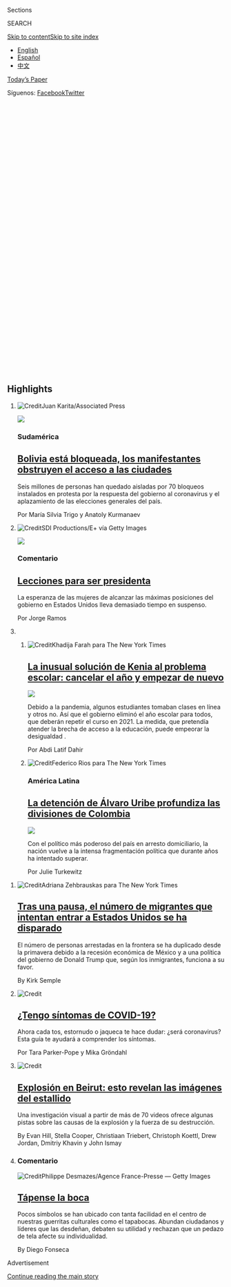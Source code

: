 <div id="app">

<div>

<div class="NYTAppHideMasthead css-1r6wvpq e1suatyy0">

<div class="section css-ui9rw0 e1suatyy2">

<div class="css-11hrj97 er09x8g0">

<div class="css-6n7j50">

</div>

<span class="css-1dv1kvn">Sections</span>

<div class="css-10488qs">

<span class="css-1dv1kvn">SEARCH</span>

</div>

[Skip to content](#site-content)[Skip to site
index](#site-index)

</div>

<div class="css-8xdxq2 e1huz5gh0">

</div>

<div class="css-8pe5zk">

  - [English](/)
  - [Español](https://www.nytimes3xbfgragh.onion/es/)
  - [中文](https://cn.nytimes3xbfgragh.onion)

</div>

</div>

<div id="masthead-bar-one" class="section hasLinks css-sxh6us e1csuq9d3">

<div class="css-4xv533 e1csuq9d0">

</div>

<div class="css-1uqjmks e1csuq9d1">

</div>

<div class="css-9e9ivx">

[](https://myaccount.nytimes3xbfgragh.onion/auth/login?response_type=cookie&client_id=vi)

</div>

<div class="css-1bvtpon e1csuq9d2">

[Today’s Paper](https://www.nytimes3xbfgragh.onion/section/todayspaper)

</div>

<div class="css-bfvq22 e1csuq9d4">

<div class="css-krcwou">

<span class="css-lmhjtr">Síguenos:
</span>[Facebook](https://www.facebookcorewwwi.onion/nytimeses/)[Twitter](https://twitter.com/nytimesES)

</div>

</div>

</div>

<div class="css-stscvm">

<div class="css-158f1cv" data-testid="masthead-desktop-logo">

</div>

</div>

<div class="css-wu78io">

</div>

<div class="css-1y7qxpi" data-aria-hidden="true" style="visibility:hidden">

<div class="css-1llhclm">

  - 
  - 
  - [World](https://www.nytimes3xbfgragh.onion/section/world)

  - [U.S.](https://www.nytimes3xbfgragh.onion/section/us)

  - [Politics](https://www.nytimes3xbfgragh.onion/section/politics)

  - [N.Y.](https://www.nytimes3xbfgragh.onion/section/nyregion)

  - [Business](https://www.nytimes3xbfgragh.onion/section/business)

  - [Opinion](https://www.nytimes3xbfgragh.onion/section/opinion)

  - [Tech](https://www.nytimes3xbfgragh.onion/section/technology)

  - [Science](https://www.nytimes3xbfgragh.onion/section/science)

  - [Health](https://www.nytimes3xbfgragh.onion/section/health)

  - [Sports](https://www.nytimes3xbfgragh.onion/section/sports)

  - [Arts](https://www.nytimes3xbfgragh.onion/section/arts)

  - [Books](https://www.nytimes3xbfgragh.onion/section/books)

  - [Style](https://www.nytimes3xbfgragh.onion/section/style)

  - [Food](https://www.nytimes3xbfgragh.onion/section/food)

  - [Travel](https://www.nytimes3xbfgragh.onion/section/travel)

  - [Magazine](https://www.nytimes3xbfgragh.onion/section/magazine)

  - [T Magazine](https://www.nytimes3xbfgragh.onion/section/t-magazine)

  - [Real
Estate](https://www.nytimes3xbfgragh.onion/section/realestate)

  - [Video](https://www.nytimes3xbfgragh.onion/video)

</div>

</div>

</div>

</div>

<div data-aria-hidden="false">

<div id="site-content" data-role="main">

<div id="collection-espanol" class="section css-oji1ln e9abtgs0">

<div class="css-pjfx7q ekkqrpp0">

<div id="collection-highlights-container" class="section css-1dhf938 e46isfb1">

<div class="css-gfgt40 ekkqrpp1">

## Highlights

1.  ![<span class="css-1nk1g0h e1oaj3zl2"><span class="css-1dv1kvn">Credit</span>Juan
    Karita/Associated
    Press</span>](https://static01.graylady3jvrrxbe.onion/images/2020/08/07/world/07bolivia-ES/07bolivia-videoLarge.jpg)
    
    <div class="css-7l6h4f">
    
    <div class="css-1dqkjed">
    
    [![](https://static01.graylady3jvrrxbe.onion/images/2020/08/07/world/07bolivia-ES/07bolivia-thumbStandard.jpg)](/es/2020/08/07/espanol/bloqueos-bolivia.html)
    
    </div>
    
    ### Sudamérica
    
    ## [Bolivia está bloqueada, los manifestantes obstruyen el acceso a las ciudades](/es/2020/08/07/espanol/bloqueos-bolivia.html)
    
    Seis millones de personas han quedado aisladas por 70 bloqueos
    instalados en protesta por la respuesta del gobierno al coronavirus
    y el aplazamiento de las elecciones generales del
    país.
    
    <span class="css-me3p27"></span><span class="css-1dydysp e4e4i5l3"></span><span class="css-9voj2j">Por
    <span class="css-1baulvz" itemprop="name">María Silvia Trigo</span>
    y <span class="css-1baulvz last-byline" itemprop="name">Anatoly
    Kurmanaev</span></span>
    
    </div>

2.  ![<span class="css-1nk1g0h e1oaj3zl2"><span class="css-1dv1kvn">Credit</span>SDI
    Productions/E+ vía Getty
    Images</span>](https://static01.graylady3jvrrxbe.onion/images/2020/08/07/opinion/07Ramos-ES/07Ramos-videoLarge.jpg)
    
    <div class="css-7l6h4f">
    
    <div class="css-1dqkjed">
    
    [![](https://static01.graylady3jvrrxbe.onion/images/2020/08/07/opinion/07Ramos-ES/07Ramos-thumbStandard.jpg)](/es/2020/08/07/espanol/opinion/presidenta-estados-unidos.html)
    
    </div>
    
    ### Comentario
    
    ## [Lecciones para ser presidenta](/es/2020/08/07/espanol/opinion/presidenta-estados-unidos.html)
    
    La esperanza de las mujeres de alcanzar las máximas posiciones del
    gobierno en Estados Unidos lleva demasiado tiempo en
    suspenso.
    
    <span class="css-me3p27"></span><span class="css-1dydysp e4e4i5l3"></span><span class="css-9voj2j">Por
    <span class="css-1baulvz last-byline" itemprop="name">Jorge
    Ramos</span></span>
    
    </div>

3.  1.  ![<span class="css-1nk1g0h e1oaj3zl2"><span class="css-1dv1kvn">Credit</span>Khadija
        Farah para The New York
        Times</span>](https://static01.graylady3jvrrxbe.onion/images/2020/08/05/world/07Kenia-escuelas-ES/00Virus-Kenya-videoLarge.jpg)
        
        <div class="css-7l6h4f">
        
        ## [La inusual solución de Kenia al problema escolar: cancelar el año y empezar de nuevo](/es/2020/08/07/espanol/mundo/cierre-escuela-coronavirus-kenia.html)
        
        <div class="css-ajkwsy">
        
        [![](https://static01.graylady3jvrrxbe.onion/images/2020/08/05/world/07Kenia-escuelas-ES/00Virus-Kenya-thumbStandard.jpg)](/es/2020/08/07/espanol/mundo/cierre-escuela-coronavirus-kenia.html)
        
        </div>
        
        Debido a la pandemia, algunos estudiantes tomaban clases en
        línea y otros no. Así que el gobierno eliminó el año escolar
        para todos, que deberán repetir el curso en 2021. La medida, que
        pretendía atender la brecha de acceso a la educación, puede
        empeorar la desigualdad
        .
        
        <span class="css-me3p27"></span><span class="css-1dydysp e4e4i5l3"></span><span class="css-9voj2j">Por
        <span class="css-1baulvz last-byline" itemprop="name">Abdi Latif
        Dahir</span></span>
        
        </div>
    
    2.  ![<span class="css-1nk1g0h e1oaj3zl2"><span class="css-1dv1kvn">Credit</span>Federico
        Rios para The New York
        Times</span>](https://static01.graylady3jvrrxbe.onion/images/2020/08/05/world/07uribe-ES-1/merlin_175318935_49d41761-d0da-4944-bdb0-844a92f5bbcc-videoLarge.jpg)
        
        <div class="css-7l6h4f">
        
        ### América Latina
        
        ## [La detención de Álvaro Uribe profundiza las divisiones de Colombia](/es/2020/08/07/espanol/america-latina/alvaro-uribe-colombia.html)
        
        <div class="css-ajkwsy">
        
        [![](https://static01.graylady3jvrrxbe.onion/images/2020/08/05/world/07uribe-ES-1/05uribe-thumbStandard.jpg)](/es/2020/08/07/espanol/america-latina/alvaro-uribe-colombia.html)
        
        </div>
        
        Con el político más poderoso del país en arresto domiciliario,
        la nación vuelve a la intensa fragmentación política que durante
        años ha intentado
        superar.
        
        <span class="css-me3p27"></span><span class="css-1dydysp e4e4i5l3"></span><span class="css-9voj2j">Por
        <span class="css-1baulvz last-byline" itemprop="name">Julie
        Turkewitz</span></span>
        
        </div>

</div>

<div class="css-1xdhyk6 e46isfb0">

<div class="css-zk12ih ef6si7p0">

1.  ![<span class="css-1hhnwbi e1oaj3zl2"><span class="css-1dv1kvn">Credit</span>Adriana
    Zehbrauskas para The New York
    Times</span>](https://static01.graylady3jvrrxbe.onion/images/2020/08/06/world/06mexico-migration-ES-1/06mexico-migration-videoLarge.jpg)
    
    <div class="css-10wtrbd">
    
    ## [Tras una pausa, el número de migrantes que intentan entrar a Estados Unidos se ha disparado](/es/2020/08/06/espanol/america-latina/migracion-estados-unidos.html)
    
    El número de personas arrestadas en la frontera se ha duplicado
    desde la primavera debido a la recesión económica de México y a una
    política del gobierno de Donald Trump que, según los inmigrantes,
    funciona a su
    favor.
    
    <span class="css-me3p27"></span><span class="css-1dydysp e4e4i5l3"></span><span class="css-9voj2j">By
    <span class="css-1baulvz last-byline" itemprop="name">Kirk
    Semple</span></span>
    
    </div>

2.  ![<span class="css-1hhnwbi e1oaj3zl2"><span class="css-1dv1kvn">Credit</span></span>](https://static01.graylady3jvrrxbe.onion/images/2020/08/06/us/covid-19-sintomas-ES-promo-1596751696581/covid-19-sintomas-ES-promo-1596751696581-videoLarge-v2.jpg)
    
    <div class="css-10wtrbd">
    
    ## [¿Tengo síntomas de COVID-19?](/es/interactive/2020/08/06/espanol/ciencia-y-tecnologia/tengo-covid-19-sintomas.html)
    
    Ahora cada tos, estornudo o jaqueca te hace dudar: ¿será
    coronavirus? Esta guía te ayudará a comprender los
    síntomas.
    
    <span class="css-me3p27"></span><span class="css-1dydysp e4e4i5l3"></span><span class="css-9voj2j">Por
    <span class="css-1baulvz" itemprop="name">Tara Parker-Pope</span> y
    <span class="css-1baulvz last-byline" itemprop="name">Mika
    Gröndahl</span></span>
    
    </div>

3.  ![<span class="css-1hhnwbi e1oaj3zl2"><span class="css-1dv1kvn">Credit</span></span>](https://static01.graylady3jvrrxbe.onion/images/2020/08/05/world/middleeast/beirut-a2/beirut-a2-videoLarge.jpg)
    
    <div class="css-10wtrbd">
    
    ## [Explosión en Beirut: esto revelan las imágenes del estallido](/es/2020/08/06/espanol/mundo/beirut-video-explosion-libano.html)
    
    Una investigación visual a partir de más de 70 videos ofrece algunas
    pistas sobre las causas de la explosión y la fuerza de su
    destrucción.
    
    <span class="css-me3p27"></span><span class="css-1dydysp e4e4i5l3"></span><span class="css-9voj2j">By
    <span class="css-1baulvz" itemprop="name">Evan Hill</span>,
    <span class="css-1baulvz" itemprop="name">Stella Cooper</span>,
    <span class="css-1baulvz" itemprop="name">Christiaan
    Triebert</span>, <span class="css-1baulvz" itemprop="name">Christoph
    Koettl</span>, <span class="css-1baulvz" itemprop="name">Drew
    Jordan</span>, <span class="css-1baulvz" itemprop="name">Dmitriy
    Khavin</span> y
    <span class="css-1baulvz last-byline" itemprop="name">John
    Ismay</span></span>
    
    </div>

4.  ### Comentario
    
    ![<span class="css-1hhnwbi e1oaj3zl2"><span class="css-1dv1kvn">Credit</span>Philippe
    Desmazes/Agence France-Presse — Getty
    Images</span>](https://static01.graylady3jvrrxbe.onion/images/2020/08/06/multimedia/06Fonseca-ES-2/06Fonseca-ES-2-videoLarge.jpg)
    
    <div class="css-10wtrbd">
    
    ## [Tápense la boca](/es/2020/08/06/espanol/opinion/cubrebocas-guerra-cultural.html)
    
    Pocos símbolos se han ubicado con tanta facilidad en el centro de
    nuestras guerritas culturales como el tapabocas. Abundan ciudadanos
    y líderes que las desdeñan, debaten su utilidad y rechazan que un
    pedazo de tela afecte su
    individualidad.
    
    <span class="css-me3p27"></span><span class="css-1dydysp e4e4i5l3"></span><span class="css-9voj2j">By
    <span class="css-1baulvz last-byline" itemprop="name">Diego
    Fonseca</span></span>
    
    </div>

</div>

</div>

</div>

<div id="mid1-wrapper" class="css-1mn4oms eaca97t0" type="rank">

<div id="mid1-slug" class="css-1tag3rd eaca97t1">

Advertisement

</div>

[Continue reading the main
story](#after-mid1)

<div id="mid1" class="ad mid1-wrapper" style="text-align:center;height:100%;display:block">

</div>

<div id="after-mid1">

</div>

</div>

<div class="section 5-band-intl-opinion css-1lg967b ep7jkp60">

## [Opinión](/es/section/opinion)

[Más en Opinión
    »](/es/section/opinion)

1.  ![<span class="css-3d70fe e1oaj3zl2"><span class="css-1dv1kvn">Credit</span>John
    Amis/Associated
    Press</span>](https://static01.graylady3jvrrxbe.onion/images/2020/08/05/opinion/06Murguia-ES/merlin_160813464_8b673843-e1fe-4043-94a4-c1b8d0c98819-videoLarge.jpg)
    
    <div class="css-10wtrbd">
    
    ## <span class="css-1baulvz last-byline" itemprop="name">Janet Murguía</span>
    
    ## [El memorando del censo es otro truco de Trump. No muerdas el anzuelo](/es/2020/08/06/espanol/opinion/censo-inmigrantes-trump.html)
    
    Los latinos no deben dejar que el presidente de Estados Unidos los
    intimide.
    
    <span class="css-me3p27"></span><span class="css-1dydysp e4e4i5l3"></span><span class="css-9voj2j">By
    <span class="css-1baulvz last-byline" itemprop="name">Janet
    Murguía</span></span>
    
    </div>

2.  ![<span class="css-3d70fe e1oaj3zl2"><span class="css-1dv1kvn">Credit</span>Jon
    Nazca/Reuters</span>](https://static01.graylady3jvrrxbe.onion/images/2020/08/05/multimedia/05letona-ES-1/merlin_175274166_c003197f-30d6-4d26-a2d6-7b97ef5d0b83-videoLarge.jpg)
    
    <div class="css-10wtrbd">
    
    ## <span class="css-1baulvz last-byline" itemprop="name">Alberto Letona</span>
    
    ## [Juan Carlos I, de rey a villano](/es/2020/08/05/espanol/opinion/juan-carlos-exilio-espana.html)
    
    Por décadas, el monarca emérito de España gozó del aprecio de muchos
    ciudadanos; hoy acusaciones de corrupción en su contra ponen a
    prueba el futuro de la monarquía y de su hijo, el rey Felipe
    VI.
    
    <span class="css-me3p27"></span><span class="css-1dydysp e4e4i5l3"></span><span class="css-9voj2j">By
    <span class="css-1baulvz last-byline" itemprop="name">Alberto
    Letona</span></span>
    
    </div>

3.  ![<span class="css-3d70fe e1oaj3zl2"><span class="css-1dv1kvn">Credit</span>Daniel
    Zender</span>](https://static01.graylady3jvrrxbe.onion/images/2020/08/05/opinion/05campos/04campos-videoLarge.jpg)
    
    <div class="css-10wtrbd">
    
    ## <span class="css-1baulvz last-byline" itemprop="name">Patrícia Campos Mello</span>
    
    ## [Por qué los brasileños deberían temer a la oficina de odio](/es/2020/08/04/espanol/opinion/bolsonaro-oficina-odio-brasil.html)
    
    El presidente Jair Bolsonaro, sus hijos y aliados han sembrado el
    odio en línea contra las instituciones que defienden la democracia.
    Ahora la indignación se está desbordando en la
    calle.
    
    <span class="css-me3p27"></span><span class="css-1dydysp e4e4i5l3"></span><span class="css-9voj2j">By
    <span class="css-1baulvz last-byline" itemprop="name">Patrícia
    Campos
        Mello</span></span>
    
    </div>

4.  1.  ![<span class="css-3d70fe e1oaj3zl2"><span class="css-1dv1kvn">Credit</span>Henry
        Romero/Reuters</span>](https://static01.graylady3jvrrxbe.onion/images/2020/08/03/multimedia/03Rios-ES/03Rios-ES-videoLarge.jpg)
        
        <div class="css-10wtrbd">
        
        ## <span class="css-1baulvz last-byline" itemprop="name">Viri Ríos</span>
        
        ## [La salud pública en México es eso-que-nadie-quiere-usar](/es/2020/08/03/espanol/opinion/servicio-salud-mexico.html)
        
        Las clases medias mexicanas claudicaron de intentar atenderse en
        hospitales públicos y los más pobres los usan pensando que ahí
        solo van a morirse. Esto debe
        cambiar.
        
        <span class="css-me3p27"></span><span class="css-1dydysp e4e4i5l3"></span><span class="css-9voj2j">By
        <span class="css-1baulvz last-byline" itemprop="name">Viri
        Ríos</span></span>
        
        </div>
    
    2.  ![<span class="css-3d70fe e1oaj3zl2"><span class="css-1dv1kvn">Credit</span>Leah
        Nash</span>](https://static01.graylady3jvrrxbe.onion/images/2020/08/08/opinion/07senior-ES-1/05senior2-videoLarge.jpg)
        
        <div class="css-10wtrbd">
        
        ## <span class="css-1baulvz last-byline" itemprop="name">Jennifer Senior</span>
        
        ## [La fatiga pandémica no solo te afecta a ti](/es/2020/08/07/espanol/opinion/ansiedad-coronavirus.html)
        
        Llámalo angustia por la COVID-19, cansancio de verano o como
        quieras, pero tenemos un problema mucho más profundo y
        colectivo: como nación, no estamos
        bien.
        
        <span class="css-me3p27"></span><span class="css-1dydysp e4e4i5l3"></span><span class="css-9voj2j">By
        <span class="css-1baulvz last-byline" itemprop="name">Jennifer
        Senior</span></span>
        
        </div>

</div>

<div class="section css-1lg967b ep7jkp60">

## [Elecciones 2020 Estados Unidos](#)

1.  ![<span class="css-1hhnwbi e1oaj3zl2"><span class="css-1dv1kvn">Credit</span>Mark
    Makela para The New York
    Times</span>](https://static01.graylady3jvrrxbe.onion/images/2020/06/23/us/politics/29vpguide-ES-promo/merlin_173110821_c31a20b2-7096-4e01-9e02-a71f5bf4088c-videoLarge.jpg)
    
    <div class="css-10wtrbd">
    
    ## [Joe Biden busca vicepresidenta y ellas son las 12 candidatas](/es/2020/07/29/espanol/estados-unidos/biden-vicepresidente.html)
    
    Esta es la lista de mujeres que han sido consideradas como
    compañeras de fórmula por la campaña del virtual candidato
    demócrata, Joe Biden. Este análisis reúne las ventajas y
    desventajas de cada
    una.
    
    <span class="css-me3p27"></span><span class="css-1dydysp e4e4i5l3"></span><span class="css-9voj2j">By
    <span class="css-1baulvz last-byline" itemprop="name">Alexander
    Burns</span></span>
    
    </div>

2.  ![<span class="css-1hhnwbi e1oaj3zl2"><span class="css-1dv1kvn">Credit</span>Erin
    Schaff/The New York
    Times</span>](https://static01.graylady3jvrrxbe.onion/images/2019/09/10/us/politics/10-biden-candidatepage/10-biden-candidatepage-videoLarge.jpg)
    
    <div class="css-10wtrbd">
    
    ## [Joe Biden: Quién es y qué representa](/es/interactive/2020/espanol/estados-unidos/joe-biden-elecciones.html)
    
    El exvicepresidente, ahora virtual nominado del Partido Demócrata,
    dice que puede construir sobre el legado de Obama y unir a Estados
    Unidos en un momento
    desafiante.
    
    <span class="css-me3p27"></span><span class="css-1dydysp e4e4i5l3"></span><span class="css-9voj2j">Por
    <span class="css-1baulvz last-byline" itemprop="name">Katie
    Glueck</span></span>
    
    </div>

3.  ![<span class="css-1hhnwbi e1oaj3zl2"><span class="css-1dv1kvn">Credit</span>Bettmann
    Archive/Getty
    Images</span>](https://static01.graylady3jvrrxbe.onion/images/2020/08/03/opinion/03Keyssar-ES-1/03keyssarWeb-videoLarge.jpg)
    
    <div class="css-10wtrbd">
    
    ## [El Colegio Electoral de Estados Unidos: la poco conocida historia que explica su vigencia](/es/2020/08/03/espanol/opinion/colegio-electoral-estados-unidos.html)
    
    Aunque ha habido intentos recurrentes de reformar el complejo método
    de elegir presidentes en ese país, las políticas raciales han tenido
    un lugar protagónico en impedir
    cambios.
    
    <span class="css-me3p27"></span><span class="css-1dydysp e4e4i5l3"></span><span class="css-9voj2j">By
    <span class="css-1baulvz last-byline" itemprop="name">Alexander
    Keyssar</span></span>
    
    </div>

4.  ![<span class="css-1hhnwbi e1oaj3zl2"><span class="css-1dv1kvn">Credit</span>Doug
    Mills/The New York
    Times</span>](https://static01.graylady3jvrrxbe.onion/images/2020/04/27/us/politics/00-trump-cand-page/00-trump-cand-page-mediumThreeByTwo440.jpg)
    
    <div class="css-10wtrbd">
    
    ## [Donald Trump: Quién es y qué representa](/es/interactive/2020/espanol/estados-unidos/donald-trump-elecciones.html)
    
    El presidente número 45 de Estados Unidos, un líder profundamente
    divisivo, se postuló para la reelección con una plataforma basada en
    la inmigración, el comercio y la economía. Después llegó la crisis
    del
    coronavirus.
    
    <span class="css-me3p27"></span><span class="css-1dydysp e4e4i5l3"></span><span class="css-9voj2j">Por
    <span class="css-1baulvz last-byline" itemprop="name">Annie
    Karni</span></span>
    
    </div>

5.  ![<span class="css-1hhnwbi e1oaj3zl2"><span class="css-1dv1kvn">Credit</span>Doug
    Mills/The New York
    Times</span>](https://static01.graylady3jvrrxbe.onion/images/2020/07/15/climate/17Cambioclimatico-TrumpBiden-ES-1/15CLI-TRUMPBIDEN1-videoLarge.jpg)
    
    <div class="css-10wtrbd">
    
    ## [Las contrastantes agendas ambientales de Trump y Biden](/es/2020/07/17/espanol/estados-unidos/cambio-climatico-trump-biden.html)
    
    En el lapso de dos días, Donald Trump y Joe Biden expusieron puntos
    de vista divergentes sobre las regulaciones ambientales y el cambio
    climático. Esto ayuda a definir lo que está en juego en la carrera
    presidencial de Estados
    Unidos.
    
    <span class="css-me3p27"></span><span class="css-1dydysp e4e4i5l3"></span><span class="css-9voj2j">By
    <span class="css-1baulvz" itemprop="name">Lisa Friedman</span> y
    <span class="css-1baulvz last-byline" itemprop="name">Katie
    Glueck</span></span>
    
    </div>

</div>

<div id="mid2-wrapper" class="css-1mn4oms eaca97t0" type="rank">

<div id="mid2-slug" class="css-1tag3rd eaca97t1">

Advertisement

</div>

[Continue reading the main
story](#after-mid2)

<div id="mid2" class="ad mid2-wrapper" style="text-align:center;height:100%;display:block">

</div>

<div id="after-mid2">

</div>

</div>

<div class="section css-1lg967b ep7jkp60">

## [El brote de Coronavirus](#)

1.  ![<span class="css-1hhnwbi e1oaj3zl2"><span class="css-1dv1kvn">Credit</span></span>](https://static01.graylady3jvrrxbe.onion/images/2020/07/10/us/coronavirus-en-estados-unidos-promo-1594392397567/coronavirus-en-estados-unidos-promo-1594392397567-videoLarge-v4.png)
    
    <div class="css-10wtrbd">
    
    ## [Mapa de coronavirus en Estados Unidos](/es/interactive/2020/espanol/mundo/coronavirus-en-estados-unidos.html)
    
    Un mapa detallado muestra la dimensión del brote de coronavirus con
    tablas y gráficos de la cantidad de fallecimientos y
    casos.
    
    <span class="css-me3p27"></span><span class="css-1dydysp e4e4i5l3"></span><span class="css-9voj2j">Por
    <span class="css-1baulvz last-byline" itemprop="name">The New York
    Times</span></span>
    
    </div>

2.  ![<span class="css-1hhnwbi e1oaj3zl2"><span class="css-1dv1kvn">Credit</span></span>](https://static01.graylady3jvrrxbe.onion/images/2020/06/29/us/coronavirus-en-mexico-promo-1593465654860/coronavirus-en-mexico-promo-1593465654860-videoLarge-v3.png)
    
    <div class="css-10wtrbd">
    
    ## [Mapa de coronavirus en México](/es/interactive/2020/espanol/america-latina/coronavirus-en-mexico.html)
    
    Un mapa detallado muestra la dimensión del brote de coronavirus con
    tablas y gráficos de la cantidad de fallecimientos y
    casos.
    
    <span class="css-me3p27"></span><span class="css-1dydysp e4e4i5l3"></span><span class="css-9voj2j">Por
    <span class="css-1baulvz last-byline" itemprop="name">The New York
    Times</span></span>
    
    </div>

3.  ![<span class="css-1hhnwbi e1oaj3zl2"><span class="css-1dv1kvn">Credit</span></span>](https://static01.graylady3jvrrxbe.onion/images/2020/07/16/science/coronavirus-tratamientos-curas-1594920159701/coronavirus-tratamientos-curas-1594920159701-videoLarge-v5.png)
    
    <div class="css-10wtrbd">
    
    ## [Tratamientos y medicamentos para el coronavirus: monitoreo de efectividad](/es/interactive/2020/science/coronavirus-tratamientos-curas.html)
    
    Una lista actualizada de tratamientos potenciales para la
    COVID-19.
    
    <span class="css-me3p27"></span><span class="css-1dydysp e4e4i5l3"></span><span class="css-9voj2j">Por
    <span class="css-1baulvz" itemprop="name">Jonathan Corum</span>,
    <span class="css-1baulvz" itemprop="name">Katherine J. Wu</span> y
    <span class="css-1baulvz last-byline" itemprop="name">Carl
    Zimmer</span></span>
    
    </div>

4.  ![<span class="css-1hhnwbi e1oaj3zl2"><span class="css-1dv1kvn">Credit</span>Frederick
    Florin/Agence France-Presse — Getty
    Images</span>](https://static01.graylady3jvrrxbe.onion/images/2020/07/26/us/politics/27virus-antibodies-ES/26virus-antibodies-videoLarge.jpg)
    
    <div class="css-10wtrbd">
    
    ## [¿Qué significa si tus anticuerpos contra el coronavirus están desapareciendo?](/es/2020/07/28/espanol/ciencia-y-tecnologia/anticuerpos-coronavirus-inmunidad.html)
    
    La disminución de los niveles de anticuerpos no significa menos
    inmunidad, dicen los expertos. Además, dos pruebas ampliamente
    utilizadas pueden detectar los anticuerpos
    errados.
    
    <span class="css-me3p27"></span><span class="css-1dydysp e4e4i5l3"></span><span class="css-9voj2j">By
    <span class="css-1baulvz last-byline" itemprop="name">Apoorva
    Mandavilli</span></span>
    
    </div>

5.  ![<span class="css-1hhnwbi e1oaj3zl2"><span class="css-1dv1kvn">Credit</span>Samuel
    Aranda para The New York
    Times</span>](https://static01.graylady3jvrrxbe.onion/images/2020/04/07/well/18Tela-mascarillas-ES-1/merlin_171114456_5475c3c0-a60f-4ab5-b7c7-6d2cdfc5e6a1-videoLarge.jpg)
    
    <div class="css-10wtrbd">
    
    ## [¿Cuál es el mejor material para un cubrebocas?](/es/2020/04/18/espanol/material-mascarillas-virus.html)
    
    Los científicos han probado artículos de uso diario para encontrar
    la mejor opción que nos proteja contra el coronavirus. Fundas de
    almohadas, franela y bolsas de aspiradora plegadas estilo origami
    son algunas
    candidatas.
    
    <span class="css-me3p27"></span><span class="css-1dydysp e4e4i5l3"></span><span class="css-9voj2j">By
    <span class="css-1baulvz last-byline" itemprop="name">Tara
    Parker-Pope</span></span>
    
    </div>

</div>

</div>

<div class="css-7uvy9 e1o5byef0">

<div class="css-15cbhtu">

  - [Lo más reciente](#stream-panel)
  - <span class="css-6n7j50">Buscar</span>
    <div class="control">
    <div class="label-container css-1dv1kvn">
    Buscar
    </div>
    <div class="css-wm4t3d">
    **<span id="clear-search-input" class="css-1dv1kvn">Clear this text
    input</span>
    </div>
    </div>
    <span class="css-1iovbfw"></span>

<div id="stream-panel" class="section css-1tsihup e1jz0cab1">

<div class="css-13mho3u">

1.  
    
    <div class="css-1cp3ece">
    
    <div class="css-1l4spti">
    
    [](/es/2020/08/07/espanol/mundo/cierre-escuela-coronavirus-kenia.html)
    
    <div class="css-79elbk">
    
    ![](https://static01.graylady3jvrrxbe.onion/images/2020/08/05/world/07Kenia-escuelas-ES/00Virus-Kenya-thumbWide.jpg?quality=75&auto=webp&disable=upscale)
    
    </div>
    
    ## La inusual solución de Kenia al problema escolar: cancelar el año y empezar de nuevo
    
    Debido a la pandemia, algunos estudiantes tomaban clases en línea y
    otros no. Así que el gobierno eliminó el año escolar para todos, que
    deberán repetir el curso en 2021. La medida, que pretendía atender
    la brecha de acceso a la educación, puede empeorar la desigualdad .
    
    <div class="css-1nqbnmb ea5icrr0">
    
    Por <span class="css-1n7hynb">Abdi Latif Dahir</span>
    
    </div>
    
    <div class="css-185051n">
    
    [Read in
    English](https://www.nytimes3xbfgragh.onion/2020/08/05/world/africa/Kenya-cancels-school-year-coronavirus.html "Read in English")
    
    </div>
    
    </div>
    
    <div class="css-1kjito4 e1xfvim33">
    
    </div>
    
    </div>

2.  
    
    <div class="css-1cp3ece">
    
    <div class="css-1l4spti">
    
    [](/es/2020/08/07/espanol/explosion-libano-coronavirus.html)
    
    <div class="css-79elbk">
    
    ![](https://static01.graylady3jvrrxbe.onion/images/2020/08/04/science/03BRODY-STRANGERS-illo/03BRODY-STRANGERS-illo-thumbWide.jpg?quality=75&auto=webp&disable=upscale)
    
    </div>
    
    ### <span class="css-m70j1g">El Times</span>
    
    ## Las virtudes de hablar con desconocidos
    
    En una pandemia o tras una explosión, mantener vivo el contacto con
    extraños puede ser un modo de salvación.
    
    <div class="css-1nqbnmb ea5icrr0">
    
    Por <span class="css-1n7hynb">Elda
    Cantú</span>
    
    </div>
    
    </div>
    
    <div class="css-1kjito4 e1xfvim33">
    
    </div>
    
    </div>

3.  
    
    <div class="css-1cp3ece">
    
    <div class="css-1l4spti">
    
    [](/es/2020/08/07/espanol/hablar-con-desconocidos.html)
    
    <div class="css-79elbk">
    
    ![](https://static01.graylady3jvrrxbe.onion/images/2020/08/04/science/03BRODY-STRANGERS-illo/03BRODY-STRANGERS-illo-thumbWide.jpg?quality=75&auto=webp&disable=upscale)
    
    </div>
    
    ## Los beneficios de hablar con extraños
    
    Las conexiones casuales que encontramos con la gente en el
    transcurso de la vida cotidiana pueden generar una sensación de
    pertenencia a una comunidad.
    
    <div class="css-1nqbnmb ea5icrr0">
    
    Por <span class="css-1n7hynb">Jane E. Brody</span>
    
    </div>
    
    <div class="css-185051n">
    
    [Read in
    English](https://www.nytimes3xbfgragh.onion/2020/08/03/well/family/the-benefits-of-talking-to-strangers.html "Read in English")
    
    </div>
    
    </div>
    
    <div class="css-1kjito4 e1xfvim33">
    
    </div>
    
    </div>

4.  
    
    <div class="css-1cp3ece">
    
    <div class="css-1l4spti">
    
    [](/es/2020/08/06/espanol/estilos-de-vida/bodas-coronavirus-contagio.html)
    
    <div class="css-79elbk">
    
    ![](https://static01.graylady3jvrrxbe.onion/images/2020/08/09/fashion/06virus-weddings-ES/09CovidSpreadingWeddings1-thumbWide-v2.jpg?quality=75&auto=webp&disable=upscale)
    
    </div>
    
    ## El estrés de que tu boda se convierta en un evento de propagación de coronavirus
    
    A pesar de las precauciones, el virus se ha extendido a través de
    bodas, grandes y pequeñas, infectando a invitados y proveedores.
    
    <div class="css-1nqbnmb ea5icrr0">
    
    Por <span class="css-1n7hynb">Alyson Krueger</span>
    
    </div>
    
    <div class="css-185051n">
    
    [Read in
    English](https://www.nytimes3xbfgragh.onion/2020/08/04/fashion/weddings/weddings-as-covid-super-spreaders.html "Read in English")
    
    </div>
    
    </div>
    
    <div class="css-1kjito4 e1xfvim33">
    
    </div>
    
    </div>

5.  
    
    <div class="css-1cp3ece">
    
    <div class="css-1l4spti">
    
    [](/es/interactive/2020/08/06/espanol/ciencia-y-tecnologia/tengo-covid-19-sintomas.html)
    
    <div class="css-79elbk">
    
    ![](https://static01.graylady3jvrrxbe.onion/images/2020/08/06/us/covid-19-sintomas-ES-promo-1596751696581/covid-19-sintomas-ES-promo-1596751696581-thumbWide-v2.jpg?quality=75&auto=webp&disable=upscale)
    
    </div>
    
    ## ¿Tengo síntomas de COVID-19?
    
    Ahora cada tos, estornudo o jaqueca te hace dudar: ¿será
    coronavirus? Esta guía te ayudará a comprender los síntomas.
    
    <div class="css-1nqbnmb ea5icrr0">
    
    Por <span class="css-1n7hynb">Tara Parker-Pope <span>y</span> Mika
    Gröndahl</span>
    
    </div>
    
    </div>
    
    <div class="css-1kjito4 e1xfvim33">
    
    </div>
    
    </div>

6.  
    
    <div class="css-1cp3ece">
    
    <div class="css-1l4spti">
    
    [](/es/2020/08/06/espanol/negocios/entrevista-de-trabajo-internet.html)
    
    <div class="css-79elbk">
    
    ![](https://static01.graylady3jvrrxbe.onion/images/2020/08/01/business/01virus-interview-illo/31virus-interview-illo-thumbWide.jpg?quality=75&auto=webp&disable=upscale)
    
    </div>
    
    ### <span class="css-m70j1g">Trabajo</span>
    
    ## Cómo triunfar en una entrevista laboral por internet
    
    Un puñado de técnicas clásicas y algunos consejos exclusivos para la
    era del teletrabajo pueden ayudarte a conseguir tu próximo empleo.
    
    <div class="css-1nqbnmb ea5icrr0">
    
    Por <span class="css-1n7hynb">Julie Weed</span>
    
    </div>
    
    <div class="css-185051n">
    
    [Read in
    English](https://www.nytimes3xbfgragh.onion/2020/08/03/business/online-job-interview-tips.html "Read in English")
    
    </div>
    
    </div>
    
    <div class="css-1kjito4 e1xfvim33">
    
    </div>
    
    </div>

7.  
    
    <div class="css-1cp3ece">
    
    <div class="css-1l4spti">
    
    [](/es/2020/08/05/espanol/mundo/libano-explosion-beirut.html)
    
    <div class="css-79elbk">
    
    ![](https://static01.graylady3jvrrxbe.onion/images/2020/08/04/world/05Beirut-yee-ES/merlin_175303311_606f30a4-a476-48ec-9327-c93d6f96b2d5-thumbWide.jpg?quality=75&auto=webp&disable=upscale)
    
    </div>
    
    ### <span class="css-m70j1g">Medio Oriente</span>
    
    ## Beirut me trató como a una amiga cuando era una extraña ensangrentada y aturdida
    
    En un país condicionado por la calamidad, todos supieron qué hacer,
    incluyendo ayudar a heridos que no conocían.
    
    <div class="css-1nqbnmb ea5icrr0">
    
    Por <span class="css-1n7hynb">Vivian Yee</span>
    
    </div>
    
    <div class="css-185051n">
    
    [Read in
    English](https://www.nytimes3xbfgragh.onion/2020/08/04/world/middleeast/lebanon-explosion-beirut.html "Read in English")
    
    </div>
    
    </div>
    
    <div class="css-1kjito4 e1xfvim33">
    
    </div>
    
    </div>

8.  
    
    <div class="css-1cp3ece">
    
    <div class="css-1l4spti">
    
    [](/es/2020/08/05/espanol/mundo/explosion-beirut-que-paso.html)
    
    <div class="css-79elbk">
    
    ![](https://static01.graylady3jvrrxbe.onion/images/2020/08/05/world/05Beirut-Explainer-ES/merlin_175322967_91935e7a-fece-4ef5-879e-9e033021942f-thumbWide.jpg?quality=75&auto=webp&disable=upscale)
    
    </div>
    
    ### <span class="css-m70j1g">Medio Oriente</span>
    
    ## Explosiones en Beirut: esto es lo que sabemos
    
    Al menos 137 personas perdieron la vida, 300.000 se quedaron sin
    hogar y la segunda explosión se llegó a sentir en Chipre. Hay una
    investigación en curso, así como una búsqueda de sobrevivientes.
    
    <div class="css-1nqbnmb ea5icrr0">
    
    Por <span class="css-1n7hynb">Austin Ramzy <span>y</span> Elian
    Peltier</span>
    
    </div>
    
    <div class="css-185051n">
    
    [Read in
    English](https://www.nytimes3xbfgragh.onion/2020/08/05/world/middleeast/beirut-explosion-what-happened.html "Read in English")
    
    </div>
    
    </div>
    
    <div class="css-1kjito4 e1xfvim33">
    
    </div>
    
    </div>

9.  
    
    <div class="css-1cp3ece">
    
    <div class="css-1l4spti">
    
    [](/es/2020/08/05/espanol/mundo/italia-reapertura-coronavirus.html)
    
    <div class="css-79elbk">
    
    ![](https://static01.graylady3jvrrxbe.onion/images/2020/07/30/world/04italy-ES-00/31virus-italy-thumbWide-v2.jpg?quality=75&auto=webp&disable=upscale)
    
    </div>
    
    ### <span class="css-m70j1g">Europa</span>
    
    ## Cómo logró Italia contener la calamidad del coronavirus
    
    Después de un comienzo tambaleante, el país pasó de ser paria global
    a adoptar un modelo —aunque imperfecto— de contención viral que
    ofrece lecciones para sus vecinos y para Estados Unidos.
    
    <div class="css-1nqbnmb ea5icrr0">
    
    Por <span class="css-1n7hynb">Jason Horowitz</span>
    
    </div>
    
    <div class="css-185051n">
    
    [Read in
    English](https://www.nytimes3xbfgragh.onion/2020/07/31/world/europe/italy-coronavirus-reopening.html "Read in English")[Read
    in
    English](https://www.nytimes3xbfgragh.onion/2020/07/31/world/europe/italy-coronavirus-reopening.html "Read in English")
    
    </div>
    
    </div>
    
    <div class="css-1kjito4 e1xfvim33">
    
    </div>
    
    </div>

10. 
    
    <div class="css-1cp3ece">
    
    <div class="css-1l4spti">
    
    [](/es/2020/08/04/espanol/america-latina/alvaro-uribe-detencion-colombia.html)
    
    <div class="css-79elbk">
    
    ![](https://static01.graylady3jvrrxbe.onion/images/2020/08/04/world/04uribe-ES/merlin_138461055_e8f62ffd-95e1-4b71-8a94-dda7b8b50083-thumbWide.jpg?quality=75&auto=webp&disable=upscale)
    
    </div>
    
    ### <span class="css-m70j1g">AMÉRICA LATINA</span>
    
    ## La Corte Suprema de Colombia ordena la detención de Álvaro Uribe
    
    La decisión de poner bajo arresto domiciliario al expresidente de
    Colombia, involucrado en una investigación de fraude y soborno,
    podría ser un punto de inflexión en una nación donde los políticos
    poderosos suelen evadir la justicia .
    
    <div class="css-1nqbnmb ea5icrr0">
    
    Por <span class="css-1n7hynb">Julie Turkewitz</span>
    
    </div>
    
    <div class="css-185051n">
    
    [Read in
    English](https://www.nytimes3xbfgragh.onion/2020/08/04/world/americas/colombia-president-uribe-charged.html "Read in English")
    
    </div>
    
    </div>
    
    <div class="css-1kjito4 e1xfvim33">
    
    </div>
    
    </div>

<div class="css-13mho3u">

<div class="css-1t62hi8">

<div class="css-1stvaey">

Ver
más

<div>

<div style="border:0;clip:rect(0 0 0 0);height:1px;margin:-1px;overflow:hidden;white-space:nowrap;padding:0;width:1px;position:absolute" data-role="log" data-aria-live="assertive">

</div>

<div style="border:0;clip:rect(0 0 0 0);height:1px;margin:-1px;overflow:hidden;white-space:nowrap;padding:0;width:1px;position:absolute" data-role="log" data-aria-live="assertive">

</div>

<div style="border:0;clip:rect(0 0 0 0);height:1px;margin:-1px;overflow:hidden;white-space:nowrap;padding:0;width:1px;position:absolute" data-role="log" data-aria-live="polite">

</div>

<div style="border:0;clip:rect(0 0 0 0);height:1px;margin:-1px;overflow:hidden;white-space:nowrap;padding:0;width:1px;position:absolute" data-role="log" data-aria-live="polite">

</div>

</div>

</div>

</div>

</div>

</div>

<div class="css-g6hk37 supplemental">

<div id="mid3-wrapper" class="css-10wkyv7 eaca97t0" type="lede">

<div id="mid3-slug" class="css-1tag3rd eaca97t1">

Advertisement

</div>

[Continue reading the main
story](#after-mid3)

<div id="mid3" class="ad mid3-wrapper" style="text-align:center;height:100%;display:block;min-height:250px">

</div>

<div id="after-mid3">

</div>

</div>

<div id="mktg-wrapper" class="css-oxle51 eaca97t0" type="mktg">

<div id="mktg-slug" class="css-1tag3rd eaca97t1">

Advertisement

</div>

[Continue reading the main
story](#after-mktg)

<div id="mktg" class="ad mktg-wrapper" style="text-align:center;height:100%;display:block">

</div>

<div id="after-mktg">

</div>

</div>

</div>

</div>

</div>

</div>

</div>

</div>

## Site Index

<div>

</div>

## Site Information Navigation

  - [© <span>2020</span> <span>The New York Times
    Company</span>](https://help.nytimes3xbfgragh.onion/hc/en-us/articles/115014792127-Copyright-notice)

<!-- end list -->

  - [NYTCo](https://www.nytco.com/)
  - [Contact
    Us](https://help.nytimes3xbfgragh.onion/hc/en-us/articles/115015385887-Contact-Us)
  - [Work with us](https://www.nytco.com/careers/)
  - [Advertise](https://nytmediakit.com/)
  - [T Brand Studio](http://www.tbrandstudio.com/)
  - [Your Ad
    Choices](https://www.nytimes3xbfgragh.onion/privacy/cookie-policy#how-do-i-manage-trackers)
  - [Privacy](https://www.nytimes3xbfgragh.onion/privacy)
  - [Terms of
    Service](https://help.nytimes3xbfgragh.onion/hc/en-us/articles/115014893428-Terms-of-service)
  - [Terms of
    Sale](https://help.nytimes3xbfgragh.onion/hc/en-us/articles/115014893968-Terms-of-sale)
  - [Site
    Map](https://spiderbites.nytimes3xbfgragh.onion)
  - [Help](https://help.nytimes3xbfgragh.onion/hc/en-us)
  - [Subscriptions](https://www.nytimes3xbfgragh.onion/subscription?campaignId=37WXW)

</div>

</div>
